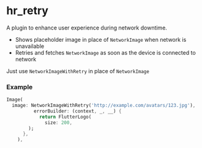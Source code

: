 # hr_retry

A plugin to enhance user experience during network downtime. 

- Shows placeholder image in place of `NetworkImage` when network is unavailable
- Retries and fetches `NetworkImage` as soon as the device is connected to network

Just use `NetworkImageWithRetry` in place of `NetworkImage`

### Example
```dart
Image(
  image: NetworkImageWithRetry('http://example.com/avatars/123.jpg'),
          errorBuilder: (context, _, __) {
            return FlutterLogo(
              size: 200,
        );
      },
    ),
```
